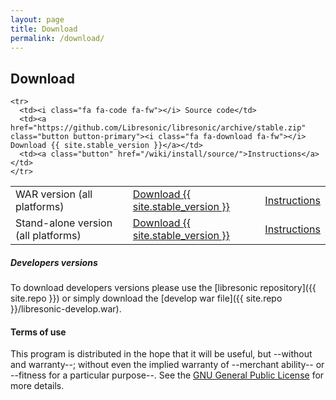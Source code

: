 ```yaml
---
layout: page
title: Download
permalink: /download/
---
```


## Download

<table class="u-full-width">
  <tbody>
    <tr>
      <td><i class="fa fa-coffee fa-fw"></i> WAR version (all platforms)</td>
      <td><a href="{{ site.repo }}/libresonic-v{{ site.stable_version }}.war" class="button button-primary"><i class="fa fa-download fa-fw"></i> Download {{ site.stable_version }}</a></td>
      <td><a class="button" href="/wiki/install/war/">Instructions</a></td>
    </tr>
    <tr>
      <td><i class="fa fa-archive fa-fw"></i> Stand-alone version (all platforms)</td>
      <td><a href="{{ site.repo }}/libresonic-v{{ site.stable_version }}.war" class="button button-primary"><i class="fa fa-download fa-fw"></i> Download {{ site.stable_version }}</a></td>
      <td><a class="button" href="/wiki/install/war-standalone/">Instructions</a></td>
    </tr>

<!--

    <tr>
      <td><i class="fa fa-linux fa-fw"></i> Debian / Ubuntu</td>
      <td><a href="{{ site.repo }}/libresonic-v{{ site.stable_version }}.deb" class="button button-primary"><i class="fa fa-download fa-fw"></i> Download {{ site.stable_version }}</a></td>
      <td><a class="button" href="/wiki/install/deb/">Instructions</a></td>
    </tr>
    <tr>
      <td><i class="fa fa-linux fa-fw"></i> Red Hat / Fedora</td>
      <td><a href="{{ site.repo }}/libresonic-v{{ site.stable_version }}.rpm" class="button button-primary"><i class="fa fa-download fa-fw"></i> Download {{ site.stable_version }}</a></td>
      <td><a class="button" href="/wiki/install/rpm/">Instructions</a></td>
    </tr>
    <tr>
      <td><i class="fa fa-windows fa-fw"></i> Windows</td>
      <td><a href="{{ site.repo }}/libresonic-v{{ site.stable_version }}.exe" class="button button-primary"><i class="fa fa-download fa-fw"></i> Download {{ site.stable_version }}</a></td>
      <td><a class="button" href="/wiki/install/exe/">Instructions</a></td>
    </tr>
    <tr>
      <td><i class="fa fa-apple fa-fw"></i> MacOS</td>
      <td><a href="{{ site.repo }}/libresonic-v{{ site.stable_version }}.pkg" class="button button-primary"><i class="fa fa-download fa-fw"></i> Download {{ site.stable_version }}</a></td>
      <td><a class="button" href="/wiki/install/pkg/">Instructions</a></td>
    </tr>

-->

    <tr>
      <td><i class="fa fa-code fa-fw"></i> Source code</td>
      <td><a href="https://github.com/Libresonic/libresonic/archive/stable.zip" class="button button-primary"><i class="fa fa-download fa-fw"></i> Download {{ site.stable_version }}</a></td>
      <td><a class="button" href="/wiki/install/source/">Instructions</a></td>
    </tr>
  </tbody>
</table>

##### Developers versions

To download developers versions please use the [libresonic repository]({{ site.repo }}) or simply download the [develop war file]({{ site.repo }}/libresonic-develop.war).


#### Terms of use

This program is distributed in the hope that it will be useful, but --without and warranty--; without even the implied warranty of --merchant ability-- or --fitness for a particular purpose--. See the [GNU General Public License](http://www.gnu.org/copyleft/gpl.html) for more details.
